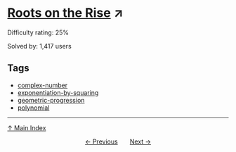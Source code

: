 # [Roots on the Rise](https://projecteuler.net/problem=479) ↗️

Difficulty rating: 25%

Solved by: 1,417 users
## Tags

- [complex-number](../tags/complex-number.md)
- [exponentiation-by-squaring](../tags/exponentiation-by-squaring.md)
- [geometric-progression](../tags/geometric-progression.md)
- [polynomial](../tags/polynomial.md)



---

[↑ Main Index](../README.md)


<div align=center><a href='478.md'>← Previous</a> &nbsp;&nbsp; &nbsp;&nbsp;  <a href='480.md'>Next →</a></div>
